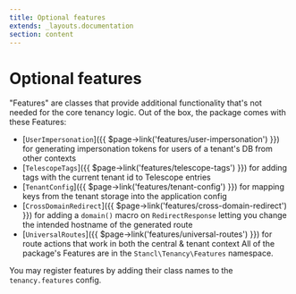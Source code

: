 ```yaml
---
title: Optional features
extends: _layouts.documentation
section: content
---
```


# Optional features

"Features" are classes that provide additional functionality that's not needed for the core tenancy logic. Out of the box, the package comes with these Features:

- [`UserImpersonation`]({{ $page->link('features/user-impersonation') }}) for generating impersonation tokens for users of a tenant's DB from other contexts
- [`TelescopeTags`]({{ $page->link('features/telescope-tags') }}) for adding tags with the current tenant id to Telescope entries
- [`TenantConfig`]({{ $page->link('features/tenant-config') }}) for mapping keys from the tenant storage into the application config
- [`CrossDomainRedirect`]({{ $page->link('features/cross-domain-redirect') }}) for adding a `domain()` macro on `RedirectResponse` letting you change the intended hostname of the generated route
- [`UniversalRoutes`]({{ $page->link('features/universal-routes') }}) for route actions that work in both the central & tenant context
All of the package's Features are in the `Stancl\Tenancy\Features` namespace.

You may register features by adding their class names to the `tenancy.features` config.
